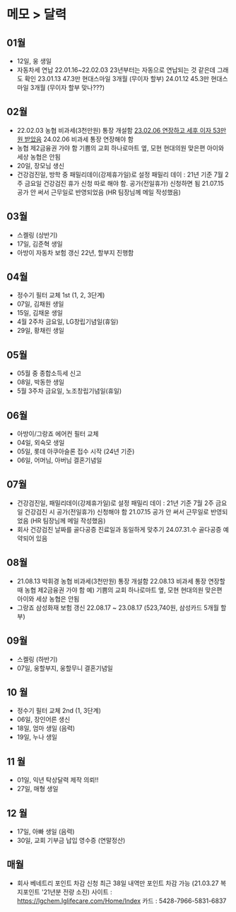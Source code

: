 # 메모 > 달력

01월
-
- 12일, 웅 생일
- 자동차세 연납
  22.01.16~22.02.03
  23년부터는 자동으로 연납되는 것 같은데 그래도 확인
  23.01.13 47.3만 현대스마일 3개월 (무이자 할부)
  24.01.12 45.3만 현대스마일 3개월 (무이자 할부 맞나???)

02월
-
- 22.02.03 농협 비과세(3천만원) 통장 개설함
  [23.02.06 연장하고 세후 이자 53만원 받았음](https://www.evernote.com/shard/s230/sh/1b421927-fdb0-7838-17e7-df83f274ff79/a3c04bbb4162e800587803a215142ff0)
  24.02.06 비과세 통장 연장해야 함
- 농협 제2금융권 가야 함
  기쁨의 교회 하나로마트 옆, 모현 현대의원 맞은편
  아이와 세상 농협은 안됨
- 20일, 장모님 생신
- 건강검진일, 방학 중 패밀리데이(강제휴가일)로 설정
  패밀리 데이 : 21년 기준 7월 2주 금요일
  건강검진 휴가 신청 따로 해야 함.
  공가(전일휴가) 신청하면 됨
  21.07.15 공가 안 써서 근무일로 반영되었음
  (HR 팀장님께 메일 작성했음)

03월
-
- 스켈링 (상반기)
- 17일, 김준혁 생일
- 아방이 자동차 보험 갱신
  22년, 할부지 진행함

04월
-
- 정수기 필터 교체 1st (1, 2, 3단계)
- 07일, 김채원 생일
- 15일, 김채윤 생일
- 4월 2주차 금요일, LG창립기념일(휴일)
- 29일, 황채린 생일

05월
-
- 05월 중 종합소득세 신고
- 08일, 박동한 생일
- 5월 3주차 금요일, 노조창립기념일(휴일)

06월
-
- 아방이/그랑죠 에어컨 필터 교체
- 04일, 외숙모 생일
- 05일, 롯데 아쿠아슬론 접수 시작 (24년 기준)
- 06일, 어머님, 아버님 결혼기념일

07월
-
- 건강검진일, 패밀리데이(강제휴가일)로 설정
패밀리 데이 : 21년 기준 7월 2주 금요일
건강검진 시 공가(전일휴가) 신청해야 함
21.07.15 공가 안 써서 근무일로 반영되었음
(HR 팀장님께 메일 작성했음)
- 회사 건강검진 날짜를 골다공증 진료일과 동일하게 맞추기
24.07.31.수 골다공증 예약되어 있음

08월
---
- 21.08.13 박휘경 농협 비과세(3천만원) 통장 개설함
22.08.13 비과세 통장 연장할 때 농협 제2금융권 가야 함
예) 기쁨의 교회 하나로마트 옆, 모현 현대의원 맞은편
    아이와 세상 농협은 안됨
- 그랑죠 삼성화재 보험 갱신
22.08.17 ~ 23.08.17 
(523,740원, 삼성카드 5개월 할부)

09월
-
- 스켈링 (하반기)
- 07일, 웅할부지, 웅할무니 결혼기념일

10 월
-
- 정수기 필터 교체 2nd (1, 3단계)
- 06일, 장인어른 생신
- 18일, 엄마 생일 (음력)
- 19일, 누나 생일

11 월
-
- 01일, 익년 탁상달력 제작 의뢰!!
- 27일, 매형 생일

12 월
-
- 17일, 아빠 생일 (음력)
- 30일, 교회 기부금 납입 영수증 (연말정산)

매월
--

- 회사 베네트리 포인트 차감 신청
 최근 38일 내역만 포인트 차감 가능
 (21.03.27 복지포인트 '21년분 전량 소진)
 사이트 : https://lgchem.lglifecare.com/Home/Index
 카드 : 5428-7966-5831-6837


